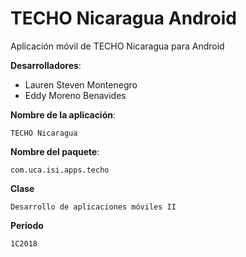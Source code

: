 # TECHO Nicaragua Android
Aplicación móvil de TECHO Nicaragua para Android

**Desarrolladores**:

* Lauren Steven Montenegro
* Eddy Moreno Benavides

**Nombre de la aplicación**:

`TECHO Nicaragua`

**Nombre del paquete**:

`com.uca.isi.apps.techo`

**Clase**

`Desarrollo de aplicaciones móviles II`

**Período**

`1C2018`
